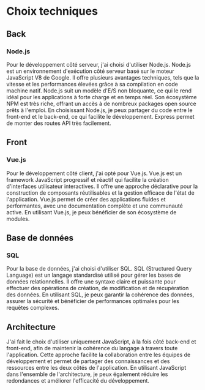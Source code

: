 # Choix techniques
## Back
### Node.js
Pour le développement côté serveur, j'ai choisi d'utiliser Node.js. Node.js est un environnement d'exécution côté serveur basé sur le moteur JavaScript V8 de Google. Il offre plusieurs avantages techniques, tels que la vitesse et les performances élevées grâce à sa compilation en code machine natif. Node.js suit un modèle d'E/S non bloquante, ce qui le rend idéal pour les applications à forte charge et en temps réel. Son écosystème NPM est très riche, offrant un accès à de nombreux packages open source prêts à l'emploi. En choisissant Node.js, je peux partager du code entre le front-end et le back-end, ce qui facilite le développement. Express permet de monter des routes API très facilement. 

## Front
### Vue.js
Pour le développement côté client, j'ai opté pour Vue.js. Vue.js est un framework JavaScript progressif et réactif qui facilite la création d'interfaces utilisateur interactives. Il offre une approche déclarative pour la construction de composants réutilisables et la gestion efficace de l'état de l'application. Vue.js permet de créer des applications fluides et performantes, avec une documentation complète et une communauté active. En utilisant Vue.js, je peux bénéficier de son écosystème de modules.

## Base de données
### SQL
Pour la base de données, j'ai choisi d'utiliser SQL. SQL (Structured Query Language) est un langage standardisé utilisé pour gérer les bases de données relationnelles. Il offre une syntaxe claire et puissante pour effectuer des opérations de création, de modification et de récupération des données. En utilisant SQL, je peux garantir la cohérence des données, assurer la sécurité et bénéficier de performances optimales pour les requêtes complexes.

## Architecture
J'ai fait le choix d'utiliser uniquement JavaScript, à la fois côté back-end et front-end, afin de maintenir la cohérence du langage à travers toute l'application. Cette approche facilite la collaboration entre les équipes de développement et permet de partager des connaissances et des ressources entre les deux côtés de l'application. En utilisant JavaScript dans l'ensemble de l'architecture, je peux également réduire les redondances et améliorer l'efficacité du développement.